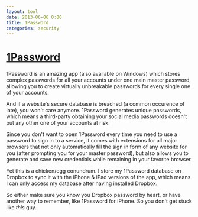 ```yaml
---
layout: tool
date: 2013-06-06 0:00
title: 1Password
categories: security
---
```


# [1Password](http://1password.com)
1Password is an amazing app (also available on Windows) which stores
complex passwords for all your accounts under one main master password,
allowing you to create virtually unbreakable passwords for every single
one of your accounts.

And if a website's secure database is breached (a common occurence of
late), you won't care anymore. 1Password generates unique passwords,
which means a third-party obtaining your social media passwords doesn't put
any other one of your accounts at risk.

Since you don't want to open 1Password every time you need to use a
password to sign in to a service, it comes with extensions for all major
browsers that not only automatically fill the sign in form of any
website for you (after prompting you for your master password), but also
allows you to generate and save new credentials while remaining in your
favorite browser.

Yet this is a chicken/egg conundrum. I store my 1Password database on
Dropbox to sync it with the iPhone & iPad versions of the app, which
means I can only access my database after having installed Dropbox.

So either make sure you know you Dropbox password by heart, or have
another way to remember, like 1Password for iPhone. So you don't get
stuck like *this* guy.

